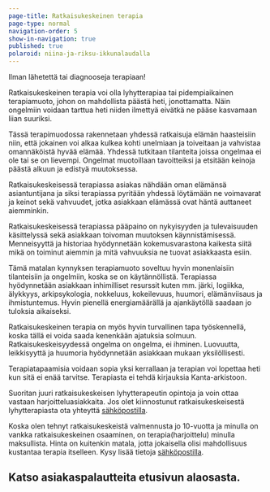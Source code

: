 ```yaml
---
page-title: Ratkaisukeskeinen terapia
page-type: normal
navigation-order: 5
show-in-navigation: true
published: true
polaroid: niina-ja-riksu-ikkunalaudalla
---
```

Ilman lähetettä tai diagnooseja terapiaan!

Ratkaisukeskeinen terapia voi olla lyhytterapiaa tai pidempiaikainen terapiamuoto, johon on mahdollista päästä heti, jonottamatta. Näin ongelmiin voidaan tarttua heti niiden ilmettyä eivätkä ne pääse kasvamaan liian suuriksi.

Tässä terapimuodossa rakennetaan yhdessä ratkaisuja elämän haasteisiin niin, että jokainen voi alkaa kulkea kohti unelmiaan ja toiveitaan ja vahvistaa omannäköistä hyvää elämää. Yhdessä tutkitaan tilanteita joissa ongelmaa ei ole tai se on lievempi. Ongelmat muotoillaan tavoitteiksi ja etsitään keinoja päästä alkuun ja edistyä muutoksessa.

Ratkaisukeskeisessä terapiassa asiakas nähdään oman elämänsä asiantuntijana ja siksi terapiassa pyritään yhdessä löytämään ne voimavarat ja keinot sekä vahvuudet, jotka asiakkaan elämässä ovat häntä auttaneet aiemminkin. 

Ratkaisukeskeisessä terapiassa pääpaino on nykyisyyden ja tulevaisuuden käsittelyssä sekä asiakkaan toivoman muutoksen käynnistämisessä. Menneisyyttä ja historiaa hyödynnetään kokemusvarastona kaikesta siitä mikä on toiminut aiemmin ja mitä vahvuuksia ne tuovat asiakkaasta esiin. 

Tämä matalan kynnyksen terapiamuoto soveltuu hyvin monenlaisiin tilanteisiin ja ongelmiin, koska se on käytännöllistä. Terapiassa hyödynnetään asiakkaan inhimilliset resurssit kuten mm. järki, logiikka, älykkyys, arkipsykologia, nokkeluus, kokeilevuus, huumori, elämänviisaus ja ihmistuntemus. Hyvin pienellä energiamäärällä ja ajankäytöllä saadaan jo tuloksia aikaiseksi. 

Ratkaisukeskeinen terapia on myös hyvin turvallinen tapa työskennellä, koska tällä ei voida saada kenenkään ajatuksia solmuun. Ratkaisukeskeisyydessä ongelma on ongelma, ei ihminen. Luovuutta, leikkisyyttä ja huumoria hyödynnetään asiakkaan mukaan yksilöllisesti.

Terapiatapaamisia voidaan sopia yksi kerrallaan ja terapian voi lopettaa heti kun sitä ei enää tarvitse. Terapiasta ei tehdä kirjauksia Kanta-arkistoon.

Suoritan juuri ratkaisukeskeisen lyhytterapeutin opintoja ja voin ottaa vastaan harjoitteluasiakkaita. Jos olet kiinnostunut ratkaisukeskeisestä lyhytterapiasta ota yhteyttä [sähköpostilla](/ota-yhteytta). 

Koska olen tehnyt ratkaisukeskeistä valmennusta jo 10-vuotta ja minulla on vankka ratkaisukeskeinen osaaminen, on terapia(harjoittelu) minulla maksullista. Hinta on kuitenkin matala, jotta jokaisella olisi mahdollisuus kustantaa terapia itselleen. Kysy lisää tietoja [sähköpostilla](/ota-yhteytta).

## Katso asiakaspalautteita etusivun alaosasta.
